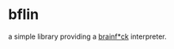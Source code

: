 # bflin

a simple library providing a [brainf*ck](https://en.wikipedia.org/wiki/Brainfuck) interpreter.
